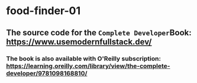 # food-finder-01

## The source code for the `Complete Developer`Book: https://www.usemodernfullstack.dev/

### The book is also available with O'Reilly subscription: https://learning.oreilly.com/library/view/the-complete-developer/9781098168810/
